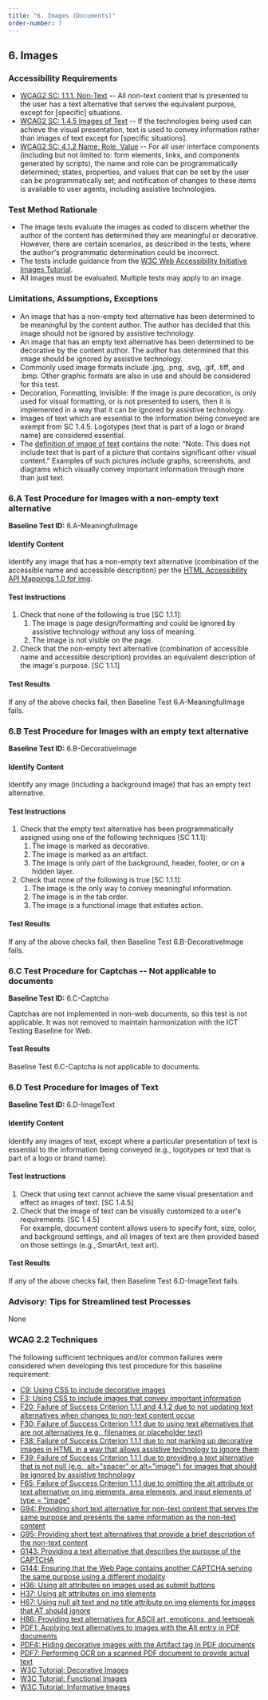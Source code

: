 ```yaml
---
title: "6. Images (Documents)"
order-number: 7
---
```


## 6. Images

### Accessibility Requirements

-   [WCAG2 SC: 1.1.1. Non-Text](https://www.w3.org/WAI/WCAG22/Understanding/non-text-content) -- All non-text content that is presented to the user has a text alternative that serves the equivalent purpose, except for \[specific\] situations.
-   [WCAG2 SC: 1.4.5 Images of Text](https://www.w3.org/WAI/WCAG22/Understanding/images-of-text) -- If the technologies being used can achieve the visual presentation, text is used to convey information rather than images of text except for \[specific situations\].
-   [WCAG2 SC: 4.1.2 Name, Role, Value](https://www.w3.org/WAI/WCAG22/Understanding/name-role-value) -- For all user interface components (including but not limited to: form elements, links, and components generated by scripts), the name and role can be programmatically determined; states, properties, and values that can be set by the user can be programmatically set; and notification of changes to these items is available to user agents, including assistive technologies.

### Test Method Rationale

-   The image tests evaluate the images as coded to discern whether the author of the content has determined they are meaningful or decorative. However, there are certain scenarios, as described in the tests, where the author's programmatic determination could be incorrect.
-   The tests include guidance from the [W3C Web Accessibility Initiative Images Tutorial](https://www.w3.org/WAI/tutorials/images/).
-   All images must be evaluated. Multiple tests may apply to an image.

### Limitations, Assumptions, Exceptions

-   An image that has a non-empty text alternative has been determined to be meaningful by the content author. The author has decided that this image should not be ignored by assistive technology.
-   An image that has an empty text alternative has been determined to be decorative by the content author. The author has determined that this image should be ignored by assistive technology.
-   Commonly used image formats include .jpg, .png, .svg, .gif, .tiff, and .bmp. Other graphic formats are also in use and should be considered for this test.
-   Decoration, Formatting, Invisible: If the image is pure decoration, is only used for visual formatting, or is not presented to users, then it is implemented in a way that it can be ignored by assistive technology.
-   Images of text which are essential to the information being conveyed are exempt from SC 1.4.5. Logotypes (text that is part of a logo or brand name) are considered essential.
-   The [definition of image of text](https://www.w3.org/TR/WCAG22/#dfn-images-of-text) contains the note: "Note: This does not include text that is part of a picture that contains significant other visual content." Examples of such pictures include graphs, screenshots, and diagrams which visually convey important information through more than just text.

### 6.A Test Procedure for Images with a non-empty text alternative

**Baseline Test ID:** 6.A-MeaningfulImage

#### Identify Content

<p id="d6aIC">Identify any image that has a non-empty text alternative (combination of the accessible name and accessible description) per the <a href="https://www.w3.org/TR/html-aam-1.0/#img-element-accessible-name-computation">HTML Accessibility API Mappings 1.0 for img</a>.</p>

#### Test Instructions

<ol id="d6aTI">
    <li id="d6aTI-1">Check that none of the following is true [SC 1.1.1]:
        <ol>
            <li id="d6aTI-1a">The image is page design/formatting and could be ignored by assistive technology without any loss of meaning.</li>
            <li id="d6aTI-1b">The image is not visible on the page.</li>
        </ol>
    </li>
    <li id="d6aTI-2">Check that the non-empty text alternative (combination of accessible name and accessible description) provides an equivalent description of the image's purpose. [SC 1.1.1]</li>
</ol>

#### Test Results

<p id="d6aTR">If any of the above checks fail, then Baseline Test 6.A-MeaningfulImage fails.</p>

### 6.B Test Procedure for Images with an empty text alternative

**Baseline Test ID:** 6.B-DecorativeImage

#### Identify Content

<p id="d6bIC">Identify any image (including a background image) that has an empty text alternative.</p>

#### Test Instructions

<ol id="d6bTI">
    <li id="d6bTI-1">Check that the empty text alternative has been programmatically assigned using one of the following techniques [SC 1.1.1]:
        <ol>
            <li id="d6bTI-1a">The image is marked as decorative.</li>
            <li id="d6bTI-1b">The image is marked as an artifact.</li>
            <li id="d6bTI-1c">The image is only part of the background, header, footer, or on a hidden layer.</li>
        </ol>
    </li>
    <li id="d6bTI-2">Check that none of the following is true [SC 1.1.1]:
        <ol>
            <li id="d6bTI-2a">The image is the only way to convey meaningful information.</li>
            <li id="d6bTI-2b">The image is in the tab order.</li>
            <li id="d6bTI-2c">The image is a functional image that initiates action.</li>
        </ol>
    </li>
</ol>


#### Test Results

<p id="d6bTR">If any of the above checks fail, then Baseline Test 6.B-DecorativeImage fails.</p>

### 6.C Test Procedure for Captchas -- Not applicable to documents

**Baseline Test ID:** 6.C-Captcha

<p>Captchas are not implemented in non-web documents, so this test is not applicable. It was not removed to maintain harmonization with the ICT Testing Baseline for Web.</p>

#### Test Results

<p>Baseline Test 6.C-Captcha is not applicable to documents.</p>

### 6.D Test Procedure for Images of Text

**Baseline Test ID:** 6.D-ImageText

#### Identify Content

<p id="d6dIC">Identify any images of text, except where a particular presentation of text is essential to the information being conveyed (e.g., logotypes or text that is part of a logo or brand name).</p>

#### Test Instructions

<ol id="d6dTI">
    <li id="d6dTI-1">Check that using text cannot achieve the same visual presentation and effect as images of text. [SC 1.4.5]</li>
    <li id="d6dTI-2">Check that the image of text can be visually customized to a user's requirements. [SC 1.4.5]
        <br>For example, document content allows users to specify font, size, color, and background settings, and all images of text are then provided based on those settings (e.g., SmartArt, text art).</li>
</ol>

#### Test Results

<p id="d6dTR">If any of the above checks fail, then Baseline Test 6.D-ImageText fails.</p>

### Advisory: Tips for Streamlined test Processes

None

### WCAG 2.2 Techniques

The following sufficient techniques and/or common failures were considered when developing this test procedure for this baseline requirement:

-   [C9: Using CSS to include decorative images](https://www.w3.org/WAI/WCAG22/Techniques/css/C9)
-   [F3: Using CSS to include images that convey important information](https://www.w3.org/WAI/WCAG22/Techniques/failures/F3)
-   [F20: Failure of Success Criterion 1.1.1 and 4.1.2 due to not updating text alternatives when changes to non-text content occur](https://www.w3.org/WAI/WCAG22/Techniques/failures/F20)
-   [F30: Failure of Success Criterion 1.1.1 due to using text alternatives that are not alternatives (e.g., filenames or placeholder text)](https://www.w3.org/WAI/WCAG22/Techniques/failures/F30)
-   [F38: Failure of Success Criterion 1.1.1 due to not marking up decorative images in HTML in a way that allows assistive technology to ignore them](https://www.w3.org/WAI/WCAG22/Techniques/failures/F38)
-   [F39: Failure of Success Criterion 1.1.1 due to providing a text alternative that is not null (e.g., alt="spacer" or alt="image") for images that should be ignored by assistive technology](https://www.w3.org/WAI/WCAG22/Techniques/failures/F39)
-   [F65: Failure of Success Criterion 1.1.1 due to omitting the alt attribute or text alternative on img elements, area elements, and input elements of type = "image"](https://www.w3.org/WAI/WCAG22/Techniques/failures/F65)
-   [G94: Providing short text alternative for non-text content that serves the same purpose and presents the same information as the non-text content](https://www.w3.org/WAI/WCAG22/Techniques/general/G94)
-   [G95: Providing short text alternatives that provide a brief description of the non-text content](https://www.w3.org/WAI/WCAG22/Techniques/general/G95)
-   [G143: Providing a text alternative that describes the purpose of the CAPTCHA](https://www.w3.org/WAI/WCAG22/Techniques/general/G143)
-   [G144: Ensuring that the Web Page contains another CAPTCHA serving the same purpose using a different modality](https://www.w3.org/WAI/WCAG22/Techniques/general/G144)
-   [H36: Using alt attributes on images used as submit buttons](https://www.w3.org/WAI/WCAG22/Techniques/html/H36)
-   [H37: Using alt attributes on img elements](https://www.w3.org/WAI/WCAG22/Techniques/html/H37)
-   [H67: Using null alt text and no title attribute on img elements for images that AT should ignore](https://www.w3.org/WAI/WCAG22/Techniques/html/H67)
-   [H86: Providing text alternatives for ASCII art, emoticons, and leetspeak](https://www.w3.org/WAI/WCAG22/Techniques/html/H86)
-   [PDF1: Applying text alternatives to images with the Alt entry in PDF documents](https://www.w3.org/WAI/WCAG22/Techniques/pdf/PDF1)
-   [PDF4: Hiding decorative images with the Artifact tag in PDF documents](https://www.w3.org/WAI/WCAG22/Techniques/pdf/PDF4)
-   [PDF7: Performing OCR on a scanned PDF document to provide actual text](https://www.w3.org/WAI/WCAG22/Techniques/pdf/PDF7)
-   [W3C Tutorial: Decorative Images](https://www.w3.org/WAI/tutorials/images/decorative/)
-   [W3C Tutorial: Functional Images](https://www.w3.org/WAI/tutorials/images/functional/)
-   [W3C Tutorial: Informative Images](https://www.w3.org/WAI/tutorials/images/informative/)
